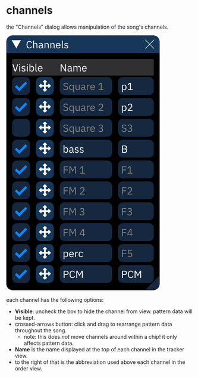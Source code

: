 # channels

the "Channels" dialog allows manipulation of the song's channels.

![channels dialog](channels.png)

each channel has the following options:
- **Visible**: uncheck the box to hide the channel from view. pattern data will be kept.
- crossed-arrows button: click and drag to rearrange pattern data throughout the song.
  - note: this does _not_ move channels around within a chip! it only affects pattern data.
- **Name** is the name displayed at the top of each channel in the tracker view.
- to the right of that is the abbreviation used above each channel in the order view.

